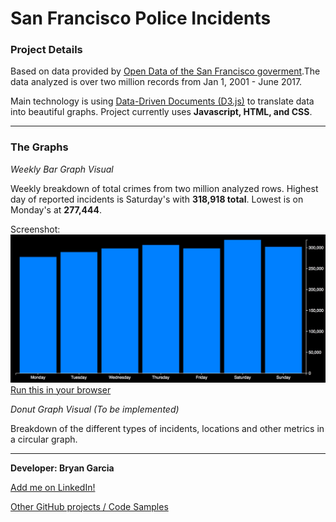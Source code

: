 # San Francisco Police Incidents

### Project Details

Based on data provided by [Open Data of the San Francisco goverment](https://data.sfgov.org/Public-Safety/Police-Department-Incidents/tmnf-yvry).The data analyzed is over two million records from Jan 1, 2001 - June 2017.

Main technology is using [Data-Driven Documents (D3.js)](https://d3js.org) to translate data into beautiful graphs. Project currently uses **Javascript, HTML, and CSS**. 

***
### The Graphs
*Weekly Bar Graph Visual*

Weekly breakdown of total crimes from two million analyzed rows. Highest day of reported incidents is Saturday's with **318,918 total**. Lowest is on Monday's at **277,444**.

Screenshot:
![alt text](https://raw.githubusercontent.com/bryangarcia831/incidents-sf-viz/master/screenshots/Bar_Graph_of_SF_Incidents.jpg "Bar Graph")
[Run this in your browser](https://cdn.rawgit.com/bryangarcia831/incidents-sf-viz/36df9f7b/BarGraphs/barGraphCrimes.html)

*Donut Graph Visual (To be implemented)*

Breakdown of the different types of incidents, locations and other metrics in a circular graph.

***

**Developer: Bryan Garcia**

[Add me on LinkedIn!](https://www.linkedin.com/in/bryangarcia831 "LinkedIn")

[Other GitHub projects / Code Samples](https://github.com/bryangarcia831)